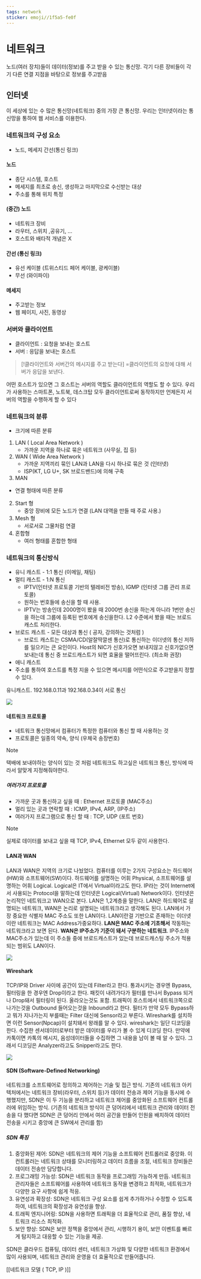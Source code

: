 ```yaml
---
tags: network
sticker: emoji//1f5a5-fe0f
---
```


# 네트워크
노드(여러 장치)들이 데이터(정보)를 주고 받을 수 있는 통신망.
각기 다른 장비들이 각기 다른 연결 지점을 바탕으로 정보를 주고받음

## 인터넷
이 세상에 있는 수 많은 통신망(네트워크) 중의 가장 큰 통신망. 우리는 인터넷이라는 통신망을 통하여 웹 서비스를 이용한다.

### 네트워크의 구성 요소
- 노드, 메세지 간선(통신 링크)
#### 노드
- 종단 시스템, 호스트
- 메세지를 최초로 송신, 생성하고 마지막으로 수신받는 대상
- 주소를 통해 위치 특정
#### (중간) 노드
- 네트워크 장비
- 라우터, 스위치 ,공유기, ...
- 호스트와 배타적 개념은 X
#### 간선 (통신 링크)
- 유선 케이블 (트위스티드 페어 케이블, 광케이블)
- 무선 (와이파이)
#### 메세지
- 주고받는 정보
- 웹 페이지, 사진, 동영상
### 서버와 클라이언트
- 클라이언트 : 요청을 보내는 호스트
- 서버 : 응답을 보내는 호스트
> [!클라이언트와 서버간의 메시지를 주고 받는다]
> =클라이언트의 요청에 대해 서버가 응답을 보낸다.

어떤 호스트가 있으면 그 호스트는 서버의 역할도 클라이언트의 역할도 할 수 있다.
우리가 사용하는 스마트폰, 노트북, 데스크탑 모두 클라이언트로써 동작하지만 언제든지 서버의 역할을 수행하게 할 수 있다
### 네트워크의 분류
- 크기에 따른 분류
1. LAN ( Local Area Network )
	-  가까운 지역을 하나로 묶은 네트워크 (사무실, 집 등) 
2. WAN ( Wide Area Network )
	- 가까운 지역끼리 묶인 LAN과 LAN을 다시 하나로 묶은 것 (인터넷)
	- ISP(KT, LG U+, SK 브로드밴드)에 의해 구축
1. MAN

- 연결 형태에 따른 분류
2. Start 형 
	- 중앙 장비에 모든 노드가 연결 (LAN 대역을 만들 때 주로 사용.)
3. Mesh 형 
	- 서로서로 그물처럼 연결
4. 혼합형 
	- 여러 형태를 혼합한 형태

### 네트워크의 통신방식
- 유니 캐스트 - 1:1 통신 (이메일, 채팅)
- 멀티 캐스트 - 1:N 통신
	- IPTV(인터넷 프로토콜 기반의 텔레비전 방송), IGMP (인터넷 그룹 관리 프로토콜)
	- 원하는 번호들에 송신을 할 때 사용. 
	- IPTV는 방송인데 2000명이 봤을 때 2000번 송신을 하는게 아니라 1번만 송신을 하는데 그룹에 등록된 번호에게 송신을한다. L2 수준에서 봤을 때는 브로드 캐스트 처리한다.
- 브로드 캐스트 - 모든 대상과 통신 ( 공자, 강의하는 것처럼 )
	- 브로드 캐스트는 CSMA/CD(알잘딱깔센 통신)로 통신하는 이더넷의 통신 저하를 일으키는 큰 요인이다. Host의 NIC가 신호가오면 보내지않고 신호가없으면 보내는데 통신 중 브로드캐스트가 되면 효율을 떨어뜨린다. (최소화 권장)
- 애니 캐스트
- 주소를 통하여 호스트를 특정 지을 수 있으면 메시지를 어떤식으로 주고받을지 정할 수 있다.

유니캐스트. 192.168.0.11과 192.168.0.34이 서로 통신


![](https://i.imgur.com/JBH2T6f.jpg)


#### 네트워크 프로토콜
- 네트워크 통신망에서 컴퓨터가 특정한 컴퓨터와 통신 할 때 사용하는 것
- 프로토콜은 일종의 약속, 양식 (우체국 송장번호)

> [!NOTE]
> 택배에 보내야하는 양식이 있는 것 처럼 네트워크도 하고싶은 네트워크 통신, 방식에 따라서 알맞게 지정해줘야한다.
##### 여러가지 프로토콜
- 가까운 곳과 통신하고 싶을 때 : Ethernet 프로토콜 (MAC주소)
- 멀리 있는 곳과 연락할 때 : ICMP, IPv4, ARP, (IP주소)
- 여러가지 프로그램으로 통신 할 때 : TCP, UDP (포트 번호)
> [!NOTE]
> 실제로 데이터를 보내고 싶을 때 TCP, IPv4, Ethernet 모두 같이 사용한다.

#### LAN과 WAN
LAN과 WAN은 지역의 크기로 나눴었다. 
컴퓨터를 이루는 2가지 구성요소는 하드웨어(HW)와 소프트웨어(SW)이다. 하드웨어를 설명하는 어휘 Physical, 소프트웨어를 설명하는 어휘 Logical. Logical은 IT에서 Virtual이라고도 한다. IP라는 것이 Internet에서 사용되는 Protocol을 말하는데 인터넷은 Logical(Virtual) Network이다. 인터넷은 논리적인 네트워크고 WAN으로 본다. LAN은 1,2계층을 말한다. LAN은 하드웨어로 설명되는 네트워크, WAN은 논리로 설명되는 네트워크라고 생각해도 된다. LAN에서 가장 중요한 식별자 MAC 주소도 또한 LAN이다. LAN이란걸 기반으로 존재하는 이더넷이란 네트워크는 MAC Address가중요하다. **LAN은 MAC 주소에 기초해서** 작동하는 네트워크라고 보면 된다. **WAN은 IP주소가 기준이 돼서 구분하는 네트워크**.  IP주소와 MAC주소가 있는데 이 주소들 중에 브로드캐스트가 있는데 브로드캐스팅 주소가 적용되는 범위도 LAN이다.

![](https://i.imgur.com/WJWm1Pv.png)

#### Wireshark
TCP/IP와 Driver 사이에 공간이 있는데 Filter라고 한다. 통과시키는 경우엔 Bypass, 필터링을 한 경우엔 Drop이라고 한다. 패킷이 내려가다가 필터를 만나서 Bypass 되거나 Drop돼서 필터링이 된다. 올라오는것도 포함. 트래픽이 호스트에서 네트워크쪽으로 나가는것을 Outbound 들어오는것을 Inbound라고 한다. 
필터가 만약 모두 Bypass하고 뭐가 지나가는지 부를때는 Filter 대신에 Sensor라고 부른다. Wireshark를 설치하면 이런 Sensor(Npcap)이 설치돼서 왕래를 알 수 있다. wireshark는 일단 디코딩을 한다. 수집한 센서데이터로부터 받은 데이터를 우리가 볼 수 있게 디코딩 한다. 만약에 카톡이면 카톡의 메시지, 음성데이터들을 수집하면 그 내용을 남이 볼 때 알 수 있다. 그래서 디코딩은 Analyzer라고도 Snipper라고도 한다. 

![](https://i.imgur.com/k6oREqq.jpg)

#### SDN (Software-Defined Networking)
네트워크를 소프트웨어로 정의하고 제어하는 기술 및 접근 방식. 기존의 네트워크 아키텍처에서는 네트워크 장비(라우터, 스위치 등)가 데이터 전송과 제어 기능을 동시에 수행했지만, SDN은 이 두 기능을 분리하고 네트워크 제어를 중앙화된 소프트웨어 컨트롤러에 위임하는 방식. (기존의 네트워크 방식이 큰 덩어리에서 네트워크 관리와 데이터 전송을 다 했다면 SDN은 큰 덩어리 안에서 여러 공간을 만들어 인원을 배치하여 데이터 전송을 시키고 중앙에 큰 SW에서 관리를 함)
##### SDN 특징
1. 중앙화된 제어: SDN은 네트워크의 제어 기능을 소프트웨어 컨트롤러로 중앙화. 이 컨트롤러는 네트워크 상태를 모니터링하고 데이터 흐름을 조절, 네트워크 장비들은 데이터 전송만 담당합니다.
2. 프로그래밍 가능성: SDN은 네트워크 동작을 프로그래밍 가능하게 만듬. 네트워크 관리자들은 소프트웨어를 사용하여 네트워크 동작을 변경하고 최적화, 네트워크가 다양한 요구 사항에 쉽게 적응.
3. 유연성과 확장성: SDN은 네트워크 구성 요소를 쉽게 추가하거나 수정할 수 있도록 하여, 네트워크의 확장성과 유연성을 향상.
4. 트래픽 엔지니어링: SDN을 사용하면 트래픽을 더 효율적으로 관리, 품질 향상, 네트워크 리소스 최적화.
5. 보안 향상: SDN은 보안 정책을 중앙에서 관리, 시행하기 용이, 보안 이벤트를 빠르게 탐지하고 대응할 수 있는 기능을 제공.

SDN은 클라우드 컴퓨팅, 데이터 센터, 네트워크 가상화 및 다양한 네트워크 환경에서 많이 사용되며, 네트워크 관리와 운영을 더 효율적으로 만들어줍니다.



[[네트워크 모델 ( TCP, IP )]]

